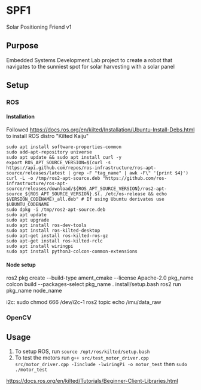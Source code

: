 # SPF1
Solar Positioning Friend v1

## Purpose
Embedded Systems Development Lab project to create a robot that navigates to the sunniest spot for solar harvesting with a solar panel

## Setup



### ROS

#### Installation
Followed https://docs.ros.org/en/kilted/Installation/Ubuntu-Install-Debs.html to install ROS distro "Kilted Kaiju"
```
sudo apt install software-properties-common
sudo add-apt-repository universe
sudo apt update && sudo apt install curl -y
export ROS_APT_SOURCE_VERSION=$(curl -s https://api.github.com/repos/ros-infrastructure/ros-apt-source/releases/latest | grep -F "tag_name" | awk -F\" '{print $4}')
curl -L -o /tmp/ros2-apt-source.deb "https://github.com/ros-infrastructure/ros-apt-source/releases/download/${ROS_APT_SOURCE_VERSION}/ros2-apt-source_${ROS_APT_SOURCE_VERSION}.$(. /etc/os-release && echo $VERSION_CODENAME)_all.deb" # If using Ubuntu derivates use $UBUNTU_CODENAME
sudo dpkg -i /tmp/ros2-apt-source.deb
sudo apt update 
sudo apt upgrade
sudo apt install ros-dev-tools
sudo apt install ros-kilted-desktop
sudo apt-get install ros-kilted-ros-gz
sudo apt-get install ros-kilted-rclc
sudo apt install wiringpi
sudo apt install python3-colcon-common-extensions
```

#### Node setup
ros2 pkg create  --build-type ament_cmake --license Apache-2.0 pkg_name
colcon build --packages-select pkg_name
. install/setup.bash
ros2 run pkg_name node_name


i2c: 
sudo chmod 666 /dev/i2c-1
ros2 topic echo /imu/data_raw

### OpenCV


## Usage

1. To setup ROS, run `source /opt/ros/kilted/setup.bash`
2. To test the motors run `g++ src/test_motor_driver.cpp src/motor_driver.cpp -Iinclude -lwiringPi -o motor_test` then `sudo ./motor_test`


https://docs.ros.org/en/kilted/Tutorials/Beginner-Client-Libraries.html